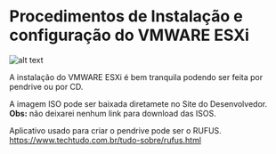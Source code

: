 # Procedimentos de Instalação e configuração do VMWARE ESXi

![alt text](https://www.ergo-computer.de/files/ergo/Bilder/vmware.png)


A instalação do VMWARE ESXi é bem tranquila podendo ser feita por pendrive ou por CD.

A imagem ISO pode ser baixada diretamete no Site do Desenvolvedor.<br>
<b>Obs:</b> não deixarei nenhum link para download das ISOS.

Aplicativo usado para criar o pendrive pode ser o RUFUS. <br>
https://www.techtudo.com.br/tudo-sobre/rufus.html

